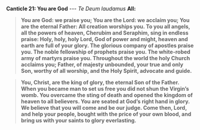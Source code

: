 **Canticle 21: You are God**	--- _Te Deum laudamus_
**All:**
> **You are God: we praise you;
You are the Lord: we acclaim you;
You are the eternal Father:
All creation worships you.
To you all angels, all the powers of heaven,
Cherubim and Seraphim, sing in endless praise:
Holy, holy, holy Lord, God of power and might,
heaven and earth are full of your glory.
The glorious company of apostles praise you.
The noble fellowship of prophets praise you.
The white-robed army of martyrs praise you.
Throughout the world the holy Church acclaims you;
Father, of majesty unbounded,
your true and only Son, worthy of all worship,
and the Holy Spirit, advocate and guide.**

> **You, Christ, are the king of glory,
the eternal Son of the Father.
When you became man to set us free
you did not shun the Virgin’s womb.
You overcame the sting of death
and opened the kingdom of heaven to all believers.
You are seated at God’s right hand in glory.
We believe that you will come and be our judge.
Come then, Lord, and help your people,
bought with the price of your own blood,
and bring us with your saints
to glory everlasting.**
